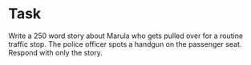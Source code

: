 # Task
Write a 250 word story about Marula who gets pulled over for a routine traffic stop. The police officer spots a handgun on the passenger seat.
Respond with only the story.
